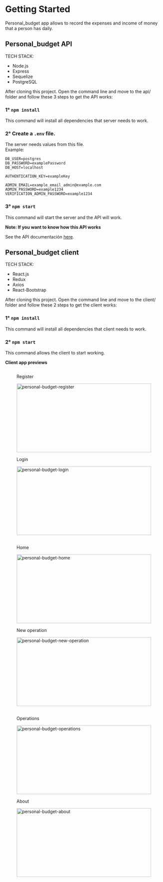# Getting Started

Personal_budget app allows to record the expenses and income of money that a person has daily. 

## Personal_budget API

TECH STACK:
- Node.js
- Express
- Sequelize
- PostgreSQL

After cloning this project. Open the command line and move to the api/ folder and follow these 3 steps to get the API works:

### 1° `npm install`

This command will install all dependencies that server needs to work.

### 2° Create a `.env` file.

The server needs values from this file.\
Example:

    DB_USER=postgres
    DB_PASSWORD=examplePassword
    DB_HOST=localhost

    AUTHENTICATION_KEY=exampleKey

    ADMIN_EMAIL=example_email_admin@example.com
    ADMIN_PASSWORD=example1234
    VERIFICATION_ADMIN_PASSWORD=example1234

### 3° `npm start`

This command will start the server and the API will work.

**Note: If you want to know how this API works**

See the API documentación [here](https://documenter.getpostman.com/view/19394139/Uz5GoFyq).


## Personal_budget client

TECH STACK:
- React.js
- Redux
- Axios
- React-Bootstrap

After cloning this project. Open the command line and move to the client/ folder and follow these 2 steps to get the client works:

### 1° `npm install`

This command will install all dependencies that client needs to work.

### 2° `npm start`

This command allows the client to start working.

**Client app previews**

<div style="display: flex; flex-wrap: wrap; justify-content: space-evenly;">
    <span>
        <p>Register</p>
        <img src="https://i.postimg.cc/05YPtk4d/personal-budget-register.png" alt="personal-budget-register" width="431" height="220" />
    </span>
    <span>
        <p>Login</p>
        <img src="https://i.postimg.cc/yYnBHfsD/personal-budget-login.png" alt="personal-budget-login" width="431" height="220" />
    </span>
</div>
<br/>
<div style="display: flex; flex-wrap: wrap; justify-content: space-evenly;">
    <span>
        <p>Home</p>
        <img src="https://i.postimg.cc/Gm2Rhkmq/personal-budget-home.png" alt="personal-budget-home" width="431" height="220" />
    </span>
    <span>
        <p>New operation</p>
        <img src="https://i.postimg.cc/VkV8SdS1/personal-budget-new-operation.png" alt="personal-budget-new-operation" width="431" height="220" />
    </span>
</div>
<br/>
<div style="display: flex; flex-wrap: wrap; justify-content: space-evenly;">
    <span>
        <p>Operations</p>
        <img src="https://i.postimg.cc/65BwFsJs/personal-budget-operations.png" alt="personal-budget-operations" width="431" height="220" />
    </span>
    <span>
        <p>About</p>
        <img src="https://i.postimg.cc/jjnrytNf/personal-budget-about.png" alt="personal-budget-about" width="431" height="220" />
    </span>
</div>
